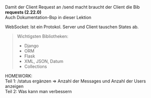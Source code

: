 Damit der Client Request an /send macht braucht der Client die Bib **requests (2.22.0)**  
Auch Dokumentation-Bsp in dieser Lektion

WebSocket: Ist ein Protokol. Server und Client tauschen States ab.

>Wichtigsten Bibliotheken:
>* Django
>* ORM
>* Flask
>* XML, JSON, Datum
>* Collections

HOMEWORK:  
Teil 1: /status ergänzen => Anzahl der Messages und Anzahl der Users anzeigen  
Teil 2: Was kann man verbessern
